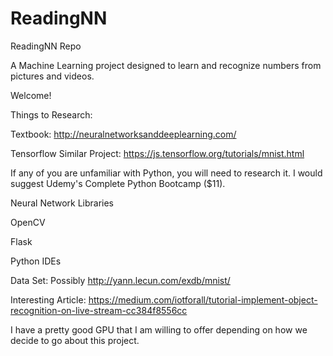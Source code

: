 # ReadingNN
ReadingNN Repo

A Machine Learning project designed to learn and recognize numbers from pictures and videos.

Welcome!

Things to Research:

Textbook: http://neuralnetworksanddeeplearning.com/

Tensorflow Similar Project: https://js.tensorflow.org/tutorials/mnist.html

If any of you are unfamiliar with Python, you will need to research it. I would suggest Udemy's Complete Python Bootcamp ($11).

Neural Network Libraries

OpenCV

Flask

Python IDEs

Data Set: Possibly http://yann.lecun.com/exdb/mnist/

Interesting Article: https://medium.com/iotforall/tutorial-implement-object-recognition-on-live-stream-cc384f8556cc

I have a pretty good GPU that I am willing to offer depending on how we decide to go about this project.
